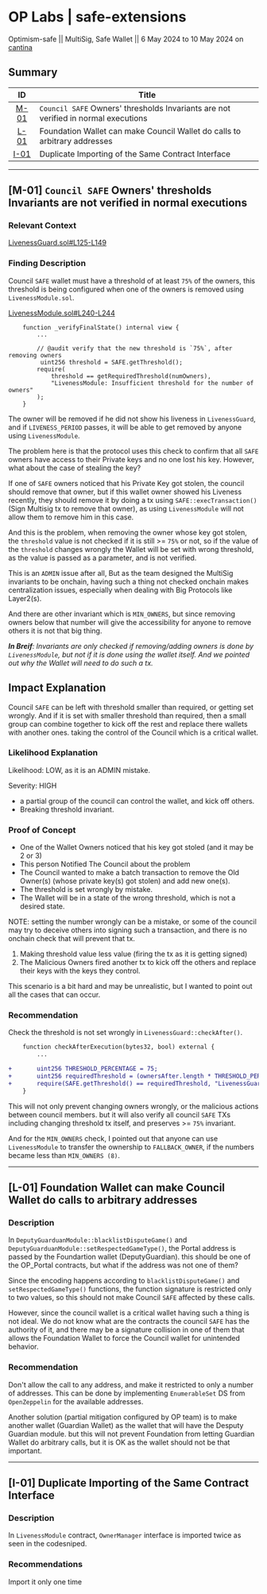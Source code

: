 # OP Labs | safe-extensions

Optimism-safe || MultiSig, Safe Wallet || 6 May 2024 to 10 May 2024 on [cantina](https://cantina.xyz/leaderboard/d47f8096-8858-437d-a9f5-2fe85ac9b95e)

## Summary

|ID|Title|
|:-:|-----|
|[M-01](#m-01-council-safe-owners-thresholds-invariants-are-not-verified-in-normal-executions)|`Council SAFE` Owners' thresholds Invariants are not verified in normal executions|
|[L-01](#l-01-foundation-wallet-can-make-council-wallet-do-calls-to-arbitrary-addresses)|Foundation Wallet can make Council Wallet do calls to arbitrary addresses|
|[I-01](#i-01-duplicate-importing-of-the-same-contract-interface)|Duplicate Importing of the Same Contract Interface|

---

## [M-01] `Council SAFE` Owners' thresholds Invariants are not verified in normal executions 

### Relevant Context
[LivenessGuard.sol#L125-L149
](https://cantina.xyz/code/d47f8096-8858-437d-a9f5-2fe85ac9b95e/packages%2Fcontracts-bedrock%2Fsrc%2FSafe%2FLivenessGuard.sol?scope=in_scope#L125-L149)

### Finding Description
Council `SAFE` wallet must have a threshold of at least `75%` of the owners, this threshold is being configured when one of the owners is removed using `LivenessModule.sol`.

[LivenessModule.sol#L240-L244](https://cantina.xyz/code/d47f8096-8858-437d-a9f5-2fe85ac9b95e/packages%2Fcontracts-bedrock%2Fsrc%2FSafe%2FLivenessModule.sol?scope=in_scope#L240-L244)
```solidity
    function _verifyFinalState() internal view {
        ...

        // @audit verify that the new threshold is `75%`, after removing owners
         uint256 threshold = SAFE.getThreshold();
        require(
            threshold == getRequiredThreshold(numOwners),
            "LivenessModule: Insufficient threshold for the number of owners"
        );
    }
```

The owner will be removed if he did not show his liveness in `LivenessGuard`, and if `LIVENESS_PERIOD` passes, it will be able to get removed by anyone using `LivenessModule`.

The problem here is that the protocol uses this check to confirm that all `SAFE` owners have access to their Private keys and no one lost his key. However, what about the case of stealing the key?

If one of `SAFE` owners noticed that his Private Key got stolen, the council should remove that owner, but if this wallet owner showed his Liveness recently, they should remove it by doing a tx using `SAFE::execTransaction()` (Sign Multisig tx to remove that owner), as using `LivenessModule` will not allow them to remove him in this case.

And this is the problem, when removing the owner whose key got stolen, the `threshold` value is not checked if it is still >= `75%` or not, so if the value of the `threshold` changes wrongly the Wallet will be set with wrong threshold, as the value is passed as a parameter, and is not verified.

This is an `ADMIN` issue after all, But as the team designed the MultiSig invariants to be onchain, having such a thing not checked onchain makes centralization issues, especially when dealing with Big Protocols like Layer2(s).

And there are other invariant which is `MIN_OWNERS`, but since removing owners below that number will give the accessibility for anyone to remove others it is not that big thing.

_**In Breif**: Invariants are only checked if removing/adding owners is done by `LivenessModule`, but not if it is done using the wallet itself. And we pointed out why the Wallet will need to do such a tx._

## Impact Explanation
Council `SAFE` can be left with threshold smaller than required, or getting set wrongly. And if it is set with smaller threshold than required, then a small group can combine together to kick off the rest and replace there wallets with another ones. taking the control of the Council which is a critical wallet.

### Likelihood Explanation

Likelihood: LOW, as it is an ADMIN mistake. 

Severity: HIGH
- a partial group of the council can control the wallet, and kick off others.
- Breaking threshold invariant.


### Proof of Concept

- One of the Wallet Owners noticed that his key got stoled (and it may be 2 or 3)
- This person Notified The Council about the problem
- The Council wanted to make a batch transaction to remove the Old Owner(s) (whose private key(s) got stolen) and add new one(s).
- The threshold is set wrongly by mistake.
- The Wallet will be in a state of the wrong threshold, which is not a desired state.

NOTE: setting the number wrongly can be a mistake, or some of the council may try to deceive others into signing such a transaction, and there is no onchain check that will prevent that tx.

1. Making threshold value less value (firing the tx as it is getting signed)
2. The Malicious Owners fired another tx to kick off the others and replace their keys with the keys they control.

This scenario is a bit hard and may be unrealistic, but I wanted to point out all the cases that can occur.


### Recommendation
Check the threshold is not set wrongly in `LivenessGuard::checkAfter()`.

```diff
    function checkAfterExecution(bytes32, bool) external {
        ...

+       uint256 THRESHOLD_PERCENTAGE = 75;
+       uint256 requiredThreshold = (ownersAfter.length * THRESHOLD_PERCENTAGE + 99) / 100;
+       require(SAFE.getThreshold() == requiredThreshold, "LivenessGuard: Threshold was set incorrectly");
    }
```

This will not only prevent changing owners wrongly, or the malicious actions between council members. but it will also verify all council `SAFE` TXs including changing threshold tx itself, and preserves >= `75%` invariant.

And for the `MIN_OWNERS` check, I pointed out that anyone can use `LivenessModule` to transfer the ownership to `FALLBACK_OWNER`, if the numbers became less than `MIN_OWNERS (8)`.

---

## [L-01] Foundation Wallet can make Council Wallet do calls to arbitrary addresses

### Description
In `DeputyGuarduanModule::blacklistDisputeGame()` and `DeputyGuarduanModule::setRespectedGameType()`, the Portal address is passed by the Foundartion wallet (DeputyGuardian). this should be one of the OP_Portal contracts, but what if the address was not one of them?

Since the encoding happens according to `blacklistDisputeGame()` and `setRespectedGameType()` functions, the function signature is restricted only to two values, so this should not make Council `SAFE` affected by these calls.

However, since the council wallet is a critical wallet having such a thing is not ideal. We do not know what are the contracts the council `SAFE` has the authority of it, and there may be a signature collision in one of them that allows the Foundation Wallet to force the Council wallet for unintended behavior.

### Recommendation
Don't allow the call to any address, and make it restricted to only a number of addresses. This can be done by implementing `EnumerableSet` DS from `OpenZeppelin` for the available addresses.

Another solution (partial mitigation configured by OP team) is to make another wallet (Guardian Wallet) as the wallet that will have the Desputy Guardian module. but this will not prevent Foundation from letting Guardian Wallet do arbitrary calls, but it is OK as the wallet should not be that important.

---

## [I-01] Duplicate Importing of the Same Contract Interface

### Description
In `LivenessModule` contract, `OwnerManager` interface is imported twice as seen in the codesniped.

### Recommendations
Import it only one time

